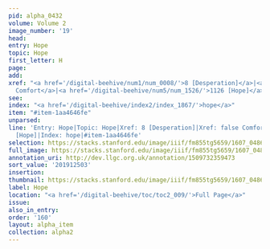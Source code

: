 ```yaml
---
pid: alpha_0432
volume: Volume 2
image_number: '19'
head:
entry: Hope
topic: Hope
first_letter: H
page:
add:
xref: "<a href='/digital-beehive/num1/num_0008/'>8 [Desperation]</a>|<a href='/digital-beehive/alpha1/alpha_0159/'>false
  Comfort</a>|<a href='/digital-beehive/num5/num_1526/'>1126 [Hope]</a>"
see:
index: "<a href='/digital-beehive/index2/index_1867/'>hope</a>"
item: "#item-1aa4646fe"
unparsed:
line: 'Entry: Hope|Topic: Hope|Xref: 8 [Desperation]|Xref: false Comfort|Xref: 1126
  [Hope]|Index: hope|#item-1aa4646fe'
selection: https://stacks.stanford.edu/image/iiif/fm855tg5659/1607_0486/265,2503,3144,832/full/0/default.jpg
full_image: https://stacks.stanford.edu/image/iiif/fm855tg5659/1607_0486/full/full/0/default.jpg
annotation_uri: http://dev.llgc.org.uk/annotation/1509732359473
sort_value: '201912503'
insertion:
thumbnail: https://stacks.stanford.edu/image/iiif/fm855tg5659/1607_0486/265,2503,600,180/250,/0/default.jpg
label: Hope
location: "<a href='/digital-beehive/toc/toc2_009/'>Full Page</a>"
issue:
also_in_entry:
order: '160'
layout: alpha_item
collection: alpha2
---
```

